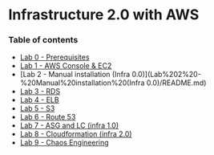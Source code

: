 # **Infrastructure 2.0 with AWS** #

### Table of contents ###

* [Lab 0 - Prerequisites](Lab%200%20-%20Prerequisites/README.md)
* [Lab 1 - AWS Console & EC2](Lab%201%20-%20AWS%20Console%20&%20EC2/README.md)
* [Lab 2 - Manual installation (Infra 0.0)](Lab%202%20-%20Manual%20installation%20(Infra 0.0)/README.md)
* [Lab 3 - RDS](Lab%203%20-%20RDS/README.md)
* [Lab 4 - ELB](Lab%204%20-%20ELB/README.md)
* [Lab 5 - S3](Lab%205%20-%20S3/README.md)
* [Lab 6 - Route 53](Lab%206%20-%20Route%2053/README.md)
* [Lab 7 - ASG and LC (infra 1.0)](Lab%207%20-%20ASG%20and%20LC%20(infra%201.0)/README.md)
* [Lab 8 - Cloudformation (infra 2.0)](Lab%208%20-%20Cloudformation%20(infra%202.0)/README.md)
* [Lab 9 - Chaos Engineering](Lab%209%20-%20Chaos%20Engineering/README.md)
